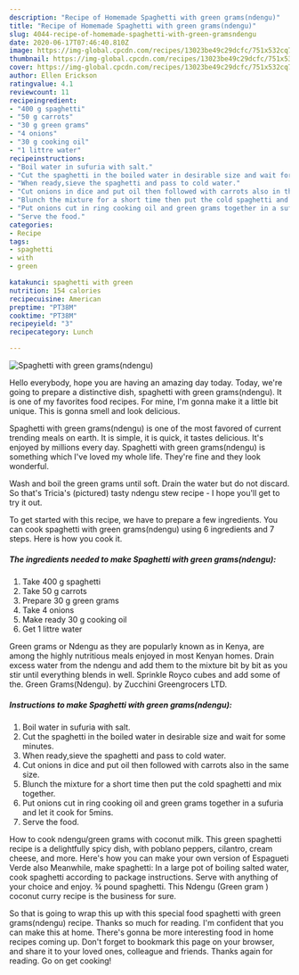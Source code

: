 ```yaml
---
description: "Recipe of Homemade Spaghetti with green grams(ndengu)"
title: "Recipe of Homemade Spaghetti with green grams(ndengu)"
slug: 4044-recipe-of-homemade-spaghetti-with-green-gramsndengu
date: 2020-06-17T07:46:40.810Z
image: https://img-global.cpcdn.com/recipes/13023be49c29dcfc/751x532cq70/spaghetti-with-green-gramsndengu-recipe-main-photo.jpg
thumbnail: https://img-global.cpcdn.com/recipes/13023be49c29dcfc/751x532cq70/spaghetti-with-green-gramsndengu-recipe-main-photo.jpg
cover: https://img-global.cpcdn.com/recipes/13023be49c29dcfc/751x532cq70/spaghetti-with-green-gramsndengu-recipe-main-photo.jpg
author: Ellen Erickson
ratingvalue: 4.1
reviewcount: 11
recipeingredient:
- "400 g spaghetti"
- "50 g carrots"
- "30 g green grams"
- "4 onions"
- "30 g cooking oil"
- "1 littre water"
recipeinstructions:
- "Boil water in sufuria with salt."
- "Cut the spaghetti in the boiled water in desirable size and wait for some minutes."
- "When ready,sieve the spaghetti and pass to cold water."
- "Cut onions in dice and put oil then followed with carrots also in the same size."
- "Blunch the mixture for a short time then put the cold spaghetti and mix together."
- "Put onions cut in ring cooking oil and green grams together in a sufuria and let it cook for 5mins."
- "Serve the food."
categories:
- Recipe
tags:
- spaghetti
- with
- green

katakunci: spaghetti with green 
nutrition: 154 calories
recipecuisine: American
preptime: "PT38M"
cooktime: "PT38M"
recipeyield: "3"
recipecategory: Lunch

---
```



![Spaghetti with green grams(ndengu)](https://img-global.cpcdn.com/recipes/13023be49c29dcfc/751x532cq70/spaghetti-with-green-gramsndengu-recipe-main-photo.jpg)

Hello everybody, hope you are having an amazing day today. Today, we're going to prepare a distinctive dish, spaghetti with green grams(ndengu). It is one of my favorites food recipes. For mine, I'm gonna make it a little bit unique. This is gonna smell and look delicious.

Spaghetti with green grams(ndengu) is one of the most favored of current trending meals on earth. It is simple, it is quick, it tastes delicious. It's enjoyed by millions every day. Spaghetti with green grams(ndengu) is something which I've loved my whole life. They're fine and they look wonderful.

Wash and boil the green grams until soft. Drain the water but do not discard. So that&#39;s Tricia&#39;s (pictured) tasty ndengu stew recipe - I hope you&#39;ll get to try it out.


To get started with this recipe, we have to prepare a few ingredients. You can cook spaghetti with green grams(ndengu) using 6 ingredients and 7 steps. Here is how you cook it.

<!--inarticleads1-->

##### The ingredients needed to make Spaghetti with green grams(ndengu):

1. Take 400 g spaghetti
1. Take 50 g carrots
1. Prepare 30 g green grams
1. Take 4 onions
1. Make ready 30 g cooking oil
1. Get 1 littre water


Green grams or Ndengu as they are popularly known as in Kenya, are among the highly nutritious meals enjoyed in most Kenyan homes. Drain excess water from the ndengu and add them to the mixture bit by bit as you stir until everything blends in well. Sprinkle Royco cubes and add some of the. Green Grams(Ndengu). by Zucchini Greengrocers LTD. 

<!--inarticleads2-->

##### Instructions to make Spaghetti with green grams(ndengu):

1. Boil water in sufuria with salt.
1. Cut the spaghetti in the boiled water in desirable size and wait for some minutes.
1. When ready,sieve the spaghetti and pass to cold water.
1. Cut onions in dice and put oil then followed with carrots also in the same size.
1. Blunch the mixture for a short time then put the cold spaghetti and mix together.
1. Put onions cut in ring cooking oil and green grams together in a sufuria and let it cook for 5mins.
1. Serve the food.


How to cook ndengu/green grams with coconut milk. This green spaghetti recipe is a delightfully spicy dish, with poblano peppers, cilantro, cream cheese, and more. Here&#39;s how you can make your own version of Espagueti Verde also Meanwhile, make spaghetti: In a large pot of boiling salted water, cook spaghetti according to package instructions. Serve with anything of your choice and enjoy. ¾ pound spaghetti. This Ndengu (Green gram ) coconut curry recipe is the business for sure. 

So that is going to wrap this up with this special food spaghetti with green grams(ndengu) recipe. Thanks so much for reading. I'm confident that you can make this at home. There's gonna be more interesting food in home recipes coming up. Don't forget to bookmark this page on your browser, and share it to your loved ones, colleague and friends. Thanks again for reading. Go on get cooking!
